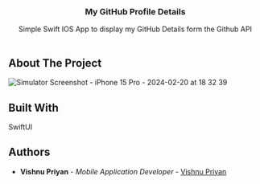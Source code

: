 <br/>
<p align="center">
  <a href="https://github.com/vishnu32510/Photos_using_unsplash_api">
  </a>

  <h3 align="center">My GitHub Profile Details</h3>

  <p align="center">
    Simple Swift IOS App to display my GitHub Details form the Github API
    <br/>
    <br/>
  </p>
</p>



## About The Project

![Simulator Screenshot - iPhone 15 Pro - 2024-02-20 at 18 32 39](https://github.com/vishnu32510/GitHubSwift/assets/76788079/a2a9e42b-1392-4856-94d3-636e040e50e9)


## Built With

SwiftUI

## Authors

* **Vishnu Priyan** - *Mobile Application Developer* - [Vishnu Priyan](https://github.com/vishnu32510)

